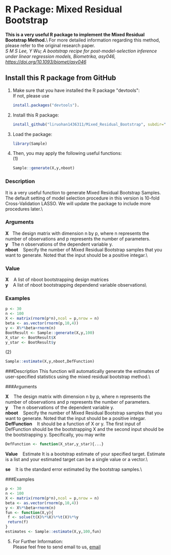 # R Package: Mixed Residual Bootstrap
**This is a very useful R package to implement the Mixed Residual Bootstrap Method.**\\
For more detailed information regarding this method, please refer to the original research paper.\
*S M S Lee, Y Wu; A bootstrap recipe for post-model-selection inference under linear regression models, Biometrika, asy046, https://doi.org/10.1093/biomet/asy046*

## Install this R package from GitHub
1. Make sure that you have installed the R package "devtools":\
   If not, please use 
   ```R
   install.packages("devtools").
   ```
2. Install this R package: 
   ```R
   install_github("liruohan1436311/Mixed_Residual_Bootstrap", subdir="Sample")
   ```
3. Load the package: 
   ```R
   library(Sample)
   ```
4. Then, you may apply the following useful functions:\
   (1) 
   ```R
   Sample::generate(X,y,nboot)
   ```
### Description
It is a very useful function to generate Mixed Residual Bootstrap Samples. The default setting of model selection procedure in this version is 10-fold Cross-Validation LASSO. We will update the package to include more procedures later.\
### Arguments

**X**&nbsp;&nbsp;&nbsp;The design matrix with dimension n by p, where n represents the number of observations and p represents the number of parameters.\
**y**&nbsp;&nbsp;&nbsp;The n observations of the dependent variable y.\
**nboot**	&nbsp;&nbsp;&nbsp;Specify the number of Mixed Residual Bootstrap samples that you want to generate. Noted that the input should be a positive integar.\

### Value
**X**&nbsp;&nbsp;&nbsp;  A list of nboot bootstrapping design matrices\
**y**&nbsp;&nbsp;&nbsp; A list of nboot bootstrapping dependend variable observations\

### Examples
```R
p <- 30
n <- 100
X <- matrix(rnorm(p*n),ncol = p,nrow = n)
beta <- as.vector(rnorm(p,10,4))
y <- X%*%beta+rnorm(n)
BootResult <- Sample::generate(X,y,100)
X_star <- BootResult$X
y_star <- BootResult$y
```

   
   (2) 
   ```R
   Sample::estimate(X,y,nboot,DefFunction)
   ```
###Description
This function will automatically generate the estimates of user-specified statistics using the mixed residual bootstrap method.\

###Arguments

**X**&nbsp;&nbsp;&nbsp;	The design matrix with dimension n by p, where n represents the number of observations and p represents the number of parameters.\
**y**&nbsp;&nbsp;&nbsp;	The n observations of the dependent variable y.\
**nboot**&nbsp;&nbsp;&nbsp;	Specify the number of Mixed Residual Bootstrap samples that you want to generate. Noted that the input should be a positive integar.\
**DefFunction**&nbsp;&nbsp;&nbsp;	It should be a function of X or y. The first input of DefFunction should be the bootstrapping X and the second input should be the bootstrapping y. Specifically, you may write 
```R
DefFunction <- function(X_star,y_star){...}
```
**Value**&nbsp;&nbsp;&nbsp; Estimate It is a bootstrap estimate of your specified target. Estimate is a list and your estimated target can be a single value or a vector.\

**se**&nbsp;&nbsp;&nbsp; It is the standard error estimated by the bootstrap samples.\

###Examples
```R
p <- 30
n <- 100
X <- matrix(rnorm(p*n),ncol = p,nrow = n)
beta <- as.vector(rnorm(p,10,4))
y <- X%*%beta+rnorm(n)
fun <- function(X,y){
 f <- solve(t(X)%*%X)%*%t(X)%*%y
 return(f)
}
estimates <- Sample::estimate(X,y,100,fun)
```

5. For Further Information:\
Please feel free to send email to us, [email](u3523358@connect.hku.hk)

